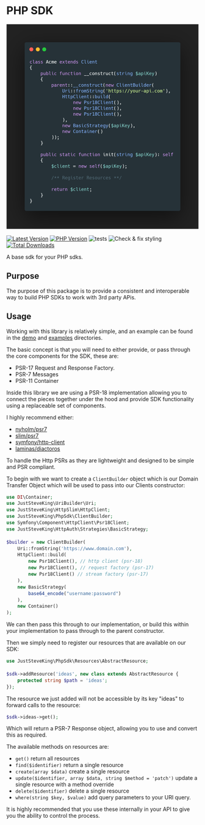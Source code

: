 # PHP SDK

<p align="center">

![](./php-sdk.png)

</p>

<!-- BADGES_START -->
[![Latest Version][badge-release]][packagist]
[![PHP Version][badge-php]][php]
![tests](https://github.com/JustSteveKing/php-sdk/workflows/tests/badge.svg)
![Check & fix styling](https://github.com/JustSteveKing/php-sdk/workflows/Code%20style/badge.svg)
[![Total Downloads][badge-downloads]][downloads]

[badge-release]: https://img.shields.io/packagist/v/juststeveking/php-sdk.svg?style=flat-square&label=release
[badge-php]: https://img.shields.io/packagist/php-v/juststeveking/php-sdk.svg?style=flat-square
[badge-downloads]: https://img.shields.io/packagist/dt/juststeveking/php-sdk.svg?style=flat-square&colorB=mediumvioletred

[packagist]: https://packagist.org/packages/juststeveking/php-sdk
[php]: https://php.net
[downloads]: https://packagist.org/packages/juststeveking/php-sdk
<!-- BADGES_END -->

A base sdk for your PHP sdks.

## Purpose

The purpose of this package is to provide a consistent and interoperable way to build PHP SDKs to work with 3rd party APis.


## Usage

Working with this library is relatively simple, and an example can be found in the [demo](./demo) and [examples](./examples) directories.

The basic concept is that you will need to either provide, or pass through the core components for the SDK, these are:

- PSR-17 Request and Response Factory.
- PSR-7 Messages
- PSR-11 Container

Inside this library we are using a PSR-18 implementation allowing you to connect the pieces together under the hood and provide SDK functionality using a replaceable set of components.

I highly recommend either:

- [nyholm/psr7](https://github.com/Nyholm/psr7/)
- [slim/psr7](https://github.com/slimphp/Slim-Psr7)
- [symfony/http-client](https://github.com/symfony/http-client)
- [laminas/diactoros](https://github.com/laminas/laminas-diactoros)

To handle the Http PSRs as they are lightweight and designed to be simple and PSR compliant.


To begin with we want to create a `ClientBuilder` object which is our Domain Transfer Object which will be used to pass into our Clients constructor:

```php
use DI\Container;
use JustSteveKing\UriBuilder\Uri;
use JustSteveKing\HttpSlim\HttpClient;
use JustSteveKing\PhpSdk\ClientBuilder;
use Symfony\Component\HttpClient\Psr18Client;
use JustSteveKing\HttpAuth\Strategies\BasicStrategy;

$builder = new ClientBuilder(
    Uri::fromString('https://www.domain.com'),
    HttpClient::build(
        new Psr18Client(), // http client (psr-18)
        new Psr18Client(), // request factory (psr-17)
        new Psr18Client() // stream factory (psr-17)
    ),
    new BasicStrategy(
        base64_encode("username:password")
    ),
    new Container()
);
```

We can then pass this through to our implementation, or build this within your implementation to pass through to the parent constructor.

Then we simply need to register our resources that are available on our SDK:

```php
use JustSteveKing\PhpSdk\Resources\AbstractResource;

$sdk->addResource('ideas', new class extends AbstractResource {
    protected string $path = 'ideas';
});
```

The resource we just added will not be accessible by its key "ideas" to forward calls to the resource:

```php
$sdk->ideas->get();
```

Which will return a PSR-7 Response object, allowing you to use and convert this as required.

The available methods on resources are:

- `get()` return all resources
- `find($identifier)` return a single resource
- `create(array $data)` create a single resource
- `update($identifier, array $data, string $method = 'patch')` update a single resource with a method override
- `delete($identifier)` delete a single resource
- `where(string $key, $value)` add query parameters to your URI query.


It is highly recommended that you use these internally in your API to give you the ability to control the process.
